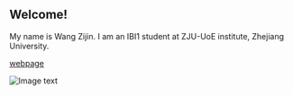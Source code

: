 ## Welcome!

My name is Wang Zijin. 
I am an IBI1 student at ZJU-UoE institute, Zhejiang University.

[webpage](https://c.zju.edu.cn/) 

![Image text](https://raw.githubsercontent.com/wzj9050/wzj9050.github.io/master/ZJU-LOGO.jpg)